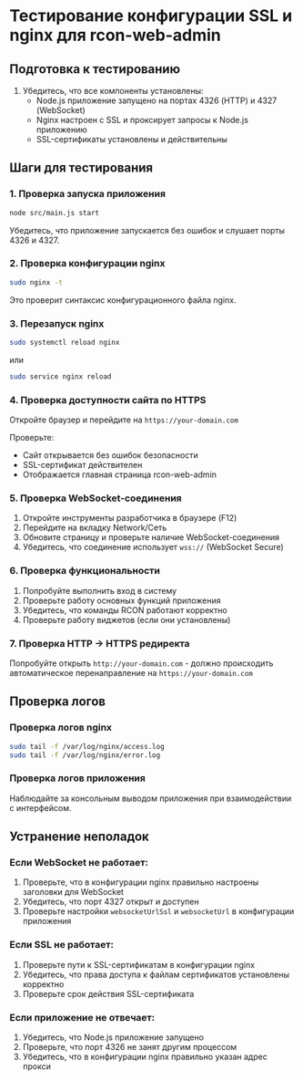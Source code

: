 # Тестирование конфигурации SSL и nginx для rcon-web-admin

## Подготовка к тестированию

1. Убедитесь, что все компоненты установлены:
   - Node.js приложение запущено на портах 4326 (HTTP) и 4327 (WebSocket)
   - Nginx настроен с SSL и проксирует запросы к Node.js приложению
   - SSL-сертификаты установлены и действительны

## Шаги для тестирования

### 1. Проверка запуска приложения
```bash
node src/main.js start
```

Убедитесь, что приложение запускается без ошибок и слушает порты 4326 и 4327.

### 2. Проверка конфигурации nginx
```bash
sudo nginx -t
```

Это проверит синтаксис конфигурационного файла nginx.

### 3. Перезапуск nginx
```bash
sudo systemctl reload nginx
```
или
```bash
sudo service nginx reload
```

### 4. Проверка доступности сайта по HTTPS
Откройте браузер и перейдите на `https://your-domain.com`

Проверьте:
- Сайт открывается без ошибок безопасности
- SSL-сертификат действителен
- Отображается главная страница rcon-web-admin

### 5. Проверка WebSocket-соединения
1. Откройте инструменты разработчика в браузере (F12)
2. Перейдите на вкладку Network/Сеть
3. Обновите страницу и проверьте наличие WebSocket-соединения
4. Убедитесь, что соединение использует `wss://` (WebSocket Secure)

### 6. Проверка функциональности
1. Попробуйте выполнить вход в систему
2. Проверьте работу основных функций приложения
3. Убедитесь, что команды RCON работают корректно
4. Проверьте работу виджетов (если они установлены)

### 7. Проверка HTTP -> HTTPS редиректа
Попробуйте открыть `http://your-domain.com` - должно происходить автоматическое перенаправление на `https://your-domain.com`

## Проверка логов

### Проверка логов nginx
```bash
sudo tail -f /var/log/nginx/access.log
sudo tail -f /var/log/nginx/error.log
```

### Проверка логов приложения
Наблюдайте за консольным выводом приложения при взаимодействии с интерфейсом.

## Устранение неполадок

### Если WebSocket не работает:
1. Проверьте, что в конфигурации nginx правильно настроены заголовки для WebSocket
2. Убедитесь, что порт 4327 открыт и доступен
3. Проверьте настройки `websocketUrlSsl` и `websocketUrl` в конфигурации приложения

### Если SSL не работает:
1. Проверьте пути к SSL-сертификатам в конфигурации nginx
2. Убедитесь, что права доступа к файлам сертификатов установлены корректно
3. Проверьте срок действия SSL-сертификата

### Если приложение не отвечает:
1. Убедитесь, что Node.js приложение запущено
2. Проверьте, что порт 4326 не занят другим процессом
3. Убедитесь, что в конфигурации nginx правильно указан адрес прокси